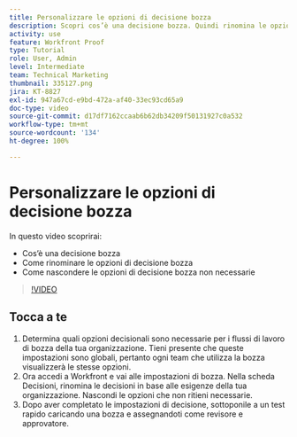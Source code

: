 ```yaml
---
title: Personalizzare le opzioni di decisione bozza
description: Scopri cos’è una decisione bozza. Quindi rinomina le opzioni di decisione bozza e nascondi quelle non necessarie nelle configurazioni del sistema di bozza.
activity: use
feature: Workfront Proof
type: Tutorial
role: User, Admin
level: Intermediate
team: Technical Marketing
thumbnail: 335127.png
jira: KT-8827
exl-id: 947a67cd-e9bd-472a-af40-33ec93cd65a9
doc-type: video
source-git-commit: d17df7162ccaab6b62db34209f50131927c0a532
workflow-type: tm+mt
source-wordcount: '134'
ht-degree: 100%

---
```


# Personalizzare le opzioni di decisione bozza

In questo video scoprirai:

* Cos’è una decisione bozza
* Come rinominare le opzioni di decisione bozza
* Come nascondere le opzioni di decisione bozza non necessarie

>[!VIDEO](https://video.tv.adobe.com/v/335127/?quality=12&learn=on&enablevpops)

## Tocca a te

1. Determina quali opzioni decisionali sono necessarie per i flussi di lavoro di bozza della tua organizzazione. Tieni presente che queste impostazioni sono globali, pertanto ogni team che utilizza la bozza visualizzerà le stesse opzioni.
1. Ora accedi a Workfront e vai alle impostazioni di bozza. Nella scheda Decisioni, rinomina le decisioni in base alle esigenze della tua organizzazione. Nascondi le opzioni che non ritieni necessarie.
1. Dopo aver completato le impostazioni di decisione, sottoponile a un test rapido caricando una bozza e assegnandoti come revisore e approvatore.


<!--
Lean More URLs
-->

